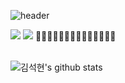 ![header](https://capsule-render.vercel.app/api?type=shark&color=auto&height=200&section=header&text=Welcome!&fontSize=90&animation=twinkling)

 <a href="클릭시 이동할 링크" target="_blank"><img src="https://img.shields.io/badge/문자-색코드?style=flat-square&logo=이미지 이름&logoColor=white"/></a>
<img src="https://img.shields.io/badge/문자-색코드?style=for-the-badge&logo=이미지 이름&logoColor=black">
🙂🙃🙂🙃🙂🙃🙂🙂🙃🙂🙃🙂🙃🙂
<br/>
<br/>

![김석현's github stats](https://github-readme-stats.vercel.app/api?username=kimtjrgus&show_icons=true)
